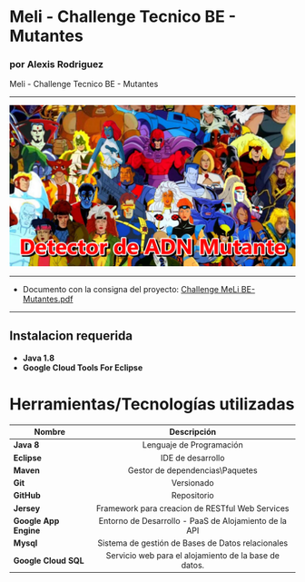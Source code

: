 


# Meli - Challenge Tecnico BE - Mutantes
### por Alexis Rodriguez
Meli - Challenge Tecnico BE - Mutantes

*********
![alt text](https://github.com/alfatymajo/meli-mutants-adr/blob/master/xmen-portada.png "Portada Xmen")
*********

* Documento con la consigna del proyecto: [Challenge MeLi BE- Mutantes.pdf](https://github.com/alfatymajo/meli-mutants-adr/blob/master/Challenge%20MeLi%20BE-%20Mutantes.pdf)

*********

## Instalacion requerida

+ **Java 1.8**
+ **Google Cloud Tools For Eclipse**

# Herramientas/Tecnologías utilizadas

| Nombre        | Descripción   |
| ------------- |:-------------:|
| **Java 8**      | Lenguaje de Programación |
| **Eclipse**      | IDE de desarrollo      |
| **Maven** |  Gestor de dependencias\Paquetes      |
| **Git**      | Versionado      |
| **GitHub**      | Repositorio      |
| **Jersey**      | Framework para creacion de RESTful Web Services      |
| **Google App Engine**      | Entorno de Desarrollo - PaaS de Alojamiento de la API      |
| **Mysql**      | Sistema de gestión de Bases de Datos relacionales      |
| **Google Cloud SQL**      | Servicio web para el alojamiento de la base de datos.     |




